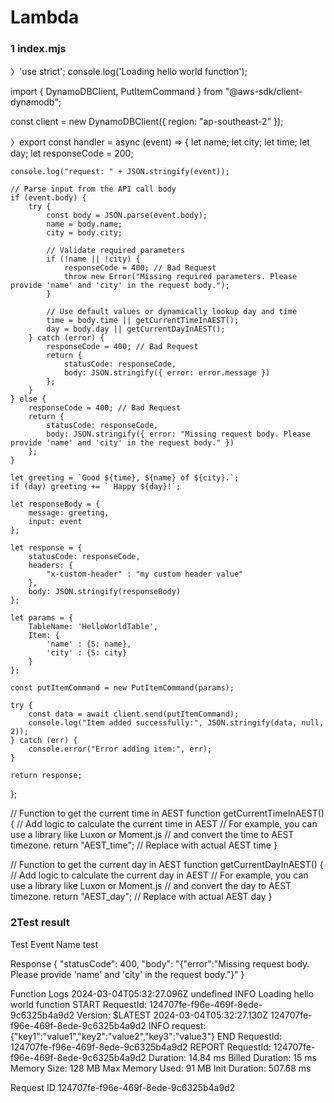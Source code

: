 # Lambda



### 1 index.mjs 
〉'use strict';
console.log('Loading hello world function');

import { DynamoDBClient, PutItemCommand } from "@aws-sdk/client-dynamodb";

const client = new DynamoDBClient({
  region: "ap-southeast-2"
});

〉export const handler = async (event) => {
    let name;
    let city;
    let time;
    let day;
    let responseCode = 200;
    
    console.log("request: " + JSON.stringify(event));

    // Parse input from the API call body
    if (event.body) {
        try {
            const body = JSON.parse(event.body);
            name = body.name;
            city = body.city;

            // Validate required parameters
            if (!name || !city) {
                responseCode = 400; // Bad Request
                throw new Error("Missing required parameters. Please provide 'name' and 'city' in the request body.");
            }

            // Use default values or dynamically lookup day and time
            time = body.time || getCurrentTimeInAEST();
            day = body.day || getCurrentDayInAEST();
        } catch (error) {
            responseCode = 400; // Bad Request
            return {
                statusCode: responseCode,
                body: JSON.stringify({ error: error.message })
            };
        }
    } else {
        responseCode = 400; // Bad Request
        return {
            statusCode: responseCode,
            body: JSON.stringify({ error: "Missing request body. Please provide 'name' and 'city' in the request body." })
        };
    }

    let greeting = `Good ${time}, ${name} of ${city}.`;
    if (day) greeting += ` Happy ${day}!`;

    let responseBody = {
        message: greeting,
        input: event
    };

    let response = {
        statusCode: responseCode,
        headers: {
            "x-custom-header" : "my custom header value"
        },
        body: JSON.stringify(responseBody)
    };
    
    let params = {
        TableName: 'HelloWorldTable',
        Item: {
            'name' : {S: name},
            'city' : {S: city}
        }
    };

    const putItemCommand = new PutItemCommand(params); 

    try {
        const data = await client.send(putItemCommand);
        console.log("Item added successfully:", JSON.stringify(data, null, 2));
    } catch (err) {
        console.error("Error adding item:", err);
    }

    return response;
};

// Function to get the current time in AEST
function getCurrentTimeInAEST() {
    // Add logic to calculate the current time in AEST
    // For example, you can use a library like Luxon or Moment.js
    // and convert the time to AEST timezone.
    return "AEST_time"; // Replace with actual AEST time
}

// Function to get the current day in AEST
function getCurrentDayInAEST() {
    // Add logic to calculate the current day in AEST
    // For example, you can use a library like Luxon or Moment.js
    // and convert the day to AEST timezone.
    return "AEST_day"; // Replace with actual AEST day
}







### 2Test result

Test Event Name
test

Response
{
  "statusCode": 400,
  "body": "{\"error\":\"Missing request body. Please provide 'name' and 'city' in the request body.\"}"
}

Function Logs
2024-03-04T05:32:27.096Z	undefined	INFO	Loading hello world function
START RequestId: 124707fe-f96e-469f-8ede-9c6325b4a9d2 Version: $LATEST
2024-03-04T05:32:27.130Z	124707fe-f96e-469f-8ede-9c6325b4a9d2	INFO	request: {"key1":"value1","key2":"value2","key3":"value3"}
END RequestId: 124707fe-f96e-469f-8ede-9c6325b4a9d2
REPORT RequestId: 124707fe-f96e-469f-8ede-9c6325b4a9d2	Duration: 14.84 ms	Billed Duration: 15 ms	Memory Size: 128 MB	Max Memory Used: 91 MB	Init Duration: 507.68 ms

Request ID
124707fe-f96e-469f-8ede-9c6325b4a9d2
